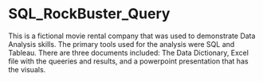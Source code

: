 # SQL_RockBuster_Query
This is a fictional movie rental company that was used to demonstrate Data Analysis skills. The primary tools used for the analysis were SQL and Tableau. There are three documents included: The Data Dictionary, Excel file with the queeries and results, and a powerpoint presentation that has the visuals.
